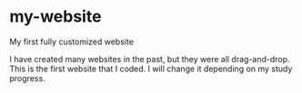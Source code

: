 # my-website
My first fully customized website

I have created many websites in the past, but they were all drag-and-drop. This is the first website that I coded. I will change it depending on my study progress.
